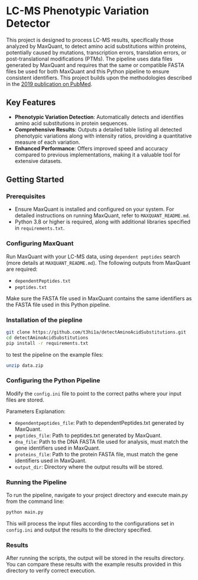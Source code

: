# LC-MS Phenotypic Variation Detector

This project is designed to process LC-MS results, specifically those analyzed by MaxQuant, to detect amino acid substitutions within proteins, potentially caused by mutations, transcription errors, translation errors, or post-translational modifications (PTMs). The pipeline uses data files generated by MaxQuant and requires that the same or compatible FASTA files be used for both MaxQuant and this Python pipeline to ensure consistent identifiers.
This project builds upon the methodologies described in the [2019 publication on PubMed](https://pubmed.ncbi.nlm.nih.gov/31353208/).

## Key Features

- **Phenotypic Variation Detection**: Automatically detects and identifies amino acid substitutions in protein sequences.
- **Comprehensive Results**: Outputs a detailed table listing all detected phenotypic variations along with intensity ratios, providing a quantitative measure of each variation.
- **Enhanced Performance**: Offers improved speed and accuracy compared to previous implementations, making it a valuable tool for extensive datasets.

## Getting Started

### Prerequisites
- Ensure MaxQuant is installed and configured on your system. For detailed instructions on running MaxQuant, refer to `MAXQUANT_README.md`.
- Python 3.8 or higher is required, along with additional libraries specified in `requirements.txt`.

### Configuring MaxQuant
Run MaxQuant with your LC-MS data, using `dependent peptides` search (more details at `MAXQUANT_README.md`). The following outputs from MaxQuant are required:
- `dependentPeptides.txt`
- `peptides.txt`

Make sure the FASTA file used in MaxQuant contains the same identifiers as the FASTA file used in this Python pipeline.

### Installation of the piepline
```bash
git clone https://github.com/t3hi1a/detectAminoAcidSubstitutions.git
cd detectAminoAcidSubstitutions
pip install -r requirements.txt
```
to test the pipeline on the example files:
```bash
unzip data.zip
```

### Configuring the Python Pipeline
Modify the `config.ini` file to point to the correct paths where your input files are stored. 

Parameters Explanation:
- `dependentpeptides_file`: Path to dependentPeptides.txt generated by MaxQuant.
- `peptides_file`: Path to peptides.txt generated by MaxQuant.
- `dna_file`: Path to the DNA FASTA file used for analysis, must match the gene identifiers used in MaxQuant.
- `proteins_file`: Path to the protein FASTA file, must match the gene identifiers used in MaxQuant.
- `output_dir`: Directory where the output results will be stored.

### Running the Pipeline
To run the pipeline, navigate to your project directory and execute main.py from the command line:

```bash
python main.py
```
This will process the input files according to the configurations set in `config.ini` and output the results to the directory specified.

### Results
After running the scripts, the output will be stored in the results directory. You can compare these results with the example results provided in this directory to verify correct execution.



